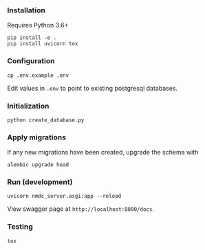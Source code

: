 ### Installation

Requires Python 3.6+

```
pip install -e .
pip install uvicorn tox
```

### Configuration

```
cp .env.example .env
```

Edit values in `.env` to point to existing postgresql databases.

### Initialization

```
python create_database.py
```

### Apply migrations

If any new migrations have been created, upgrade the schema with
```
alembic upgrade head
```

### Run (development)

```
uvicorn nmdc_server.asgi:app --reload
```

View swagger page at `http://localhost:8000/docs`.

### Testing
```
tox
```

